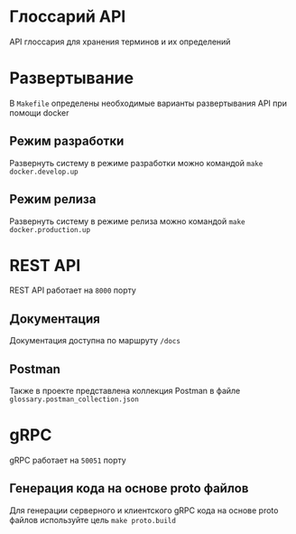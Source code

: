 # Глоссарий API

API глоссария для хранения терминов и их определений

# Развертывание

В `Makefile` определены необходимые варианты развертывания API при помощи docker

## Режим разработки

Развернуть систему в режиме разработки можно командой `make docker.develop.up`

## Режим релиза

Развернуть систему в режиме релиза можно командой `make docker.production.up`

# REST API

REST API работает на `8000` порту

## Документация

Документация доступна по маршруту `/docs`

## Postman

Также в проекте представлена коллекция Postman в файле `glossary.postman_collection.json`

# gRPC

gRPC работает на `50051` порту

## Генерация кода на основе proto файлов

Для генерации серверного и клиентского gRPC кода на основе proto файлов используйте цель `make proto.build`
